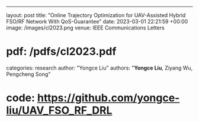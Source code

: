 ---
layout: post
title:  "Online Trajectory Optimization for UAV-Assisted Hybrid FSO/RF Network With QoS-Guarantee"
date:   2023-03-01 22:21:59 +00:00
image: /images/cl2023.png
venue: IEEE Communications Letters
# pdf: /pdfs/cl2023.pdf
categories: research
author: "Yongce Liu"
authors: "<strong>Yongce Liu</strong>, Ziyang Wu, Pengcheng Song"
# code: https://github.com/yongce-liu/UAV_FSO_RF_DRL
<!-- --- -->
<!-- Online Trajectory Optimization for UAV-Assisted Hybrid FSO/RF Network With QoS-Guarantee. -->
